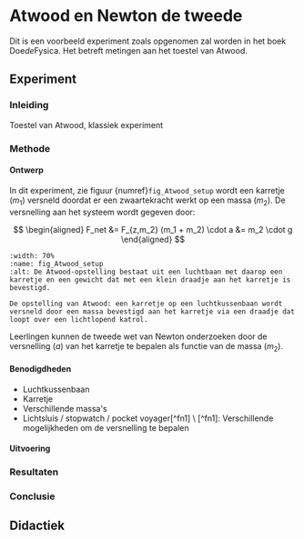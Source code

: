 # Atwood en Newton de tweede

Dit is een voorbeeld experiment zoals opgenomen zal worden in het boek Doe*de*Fysica. Het betreft metingen aan het toestel van Atwood.

## Experiment
### Inleiding
Toestel van Atwood, klassiek experiment

### Methode

#### Ontwerp
In dit experiment, zie figuur {numref}`fig_Atwood_setup` wordt een karretje ($m_1$) versneld doordat er een zwaartekracht werkt op een massa ($m_2$). De versnelling aan het systeem wordt gegeven door:

$$
\begin{aligned}
F_net &= F_{z,m_2}
(m_1 + m_2) \cdot a &= m_2 \cdot g
\end{aligned}
$$

```{figure} Atwood.png
:width: 70%
:name: fig_Atwood_setup 
:alt: De Atwood-opstelling bestaat uit een luchtbaan met daarop een karretje en een gewicht dat met een klein draadje aan het karretje is bevestigd.

De opstelling van Atwood: een karretje op een luchtkussenbaan wordt versneld door een massa bevestigd aan het karretje via een draadje dat loopt over een lichtlopend katrol.
```

Leerlingen kunnen de tweede wet van Newton onderzoeken door de versnelling ($a$) van het karretje te bepalen als functie van de massa ($m_2$).

#### Benodigdheden
* Luchtkussenbaan
* Karretje
* Verschillende massa's
* Lichtsluis / stopwatch / pocket voyager[^fn1] \ [^fn1]: Verschillende mogelijkheden om de versnelling te bepalen

#### Uitvoering


### Resultaten

### Conclusie

## Didactiek

